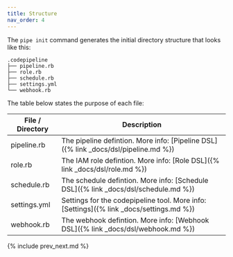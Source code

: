 ```yaml
---
title: Structure
nav_order: 4
---
```


The `pipe init` command generates the initial directory structure that looks like this:

    .codepipeline
    ├── pipeline.rb
    ├── role.rb
    ├── schedule.rb
    ├── settings.yml
    └── webhook.rb

The table below states the purpose of each file:

File / Directory  | Description
------------- | -------------
pipeline.rb  | The pipeline defintion. More info: [Pipeline DSL]({% link _docs/dsl/pipeline.md %})
role.rb  | The IAM role defintion. More info: [Role DSL]({% link _docs/dsl/role.md %})
schedule.rb  | The schedule defintion. More info: [Schedule DSL]({% link _docs/dsl/schedule.md %})
settings.yml  | Settings for the codepipeline tool. More info: [Settings]({% link _docs/settings.md %})
webhook.rb  | The webhook defintion. More info: [Webhook DSL]({% link _docs/dsl/webhook.md %})

{% include prev_next.md %}